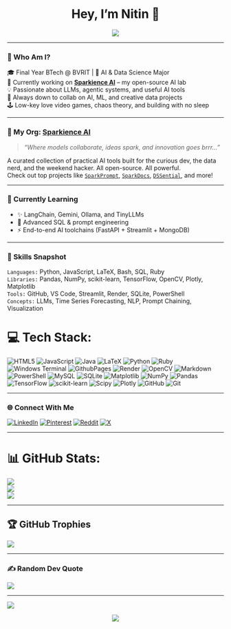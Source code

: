 <h1 align="center">Hey, I’m Nitin 👋</h1>
<p align="center">
  <img src="https://readme-typing-svg.demolab.com?font=Fira+Code&duration=3000&pause=1000&color=8A2BE2&center=true&vCenter=true&width=435&lines=AI+&+DS+Engineer+%7C+Open+Source+Builder;Building+AI+tools+at+Sparkience+AI.;Let%27s+build+dope+things+together!"/>
</p>

---

### 🚀 Who Am I?

🎓 Final Year BTech @ BVRIT | 🧠 AI & Data Science Major  
🔭 Currently working on [**Sparkience AI**](https://github.com/Sparkience-AI) – my open-source AI lab  
💡 Passionate about LLMs, agentic systems, and useful AI tools  
💬 Always down to collab on AI, ML, and creative data projects  
🕹️ Low-key love video games, chaos theory, and building with no sleep

---

### 🧪 My Org: [Sparkience AI](https://github.com/Sparkience-AI)

> _“Where models collaborate, ideas spark, and innovation goes brrr...”_

A curated collection of practical AI tools built for the curious dev, the data nerd, and the weekend hacker. All open-source. All powerful.  
Check out top projects like [`SparkPrompt`](https://github.com/Sparkience-AI/SparkPrompt), [`SparkDocs`](https://github.com/Sparkience-AI/SparkDocs), [`DSSential`](https://github.com/Sparkience-AI/DSSential-The-AI-Chief), and more!

---

### 🧠 Currently Learning

- ✨ LangChain, Gemini, Ollama, and TinyLLMs
- 🧩 Advanced SQL & prompt engineering
- ⚡ End-to-end AI toolchains (FastAPI + Streamlit + MongoDB)

---

### 💼 Skills Snapshot

`Languages:` Python, JavaScript, LaTeX, Bash, SQL, Ruby  
`Libraries:` Pandas, NumPy, scikit-learn, TensorFlow, OpenCV, Plotly, Matplotlib  
`Tools:` GitHub, VS Code, Streamlit, Render, SQLite, PowerShell  
`Concepts:` LLMs, Time Series Forecasting, NLP, Prompt Chaining, Visualization

# 💻 Tech Stack:
![HTML5](https://img.shields.io/badge/html5-%23E34F26.svg?style=for-the-badge&logo=html5&logoColor=white) ![JavaScript](https://img.shields.io/badge/javascript-%23323330.svg?style=for-the-badge&logo=javascript&logoColor=%23F7DF1E) ![Java](https://img.shields.io/badge/java-%23ED8B00.svg?style=for-the-badge&logo=openjdk&logoColor=white) ![LaTeX](https://img.shields.io/badge/latex-%23008080.svg?style=for-the-badge&logo=latex&logoColor=white) ![Python](https://img.shields.io/badge/python-3670A0?style=for-the-badge&logo=python&logoColor=ffdd54) ![Ruby](https://img.shields.io/badge/ruby-%23CC342D.svg?style=for-the-badge&logo=ruby&logoColor=white) ![Windows Terminal](https://img.shields.io/badge/Windows%20Terminal-%234D4D4D.svg?style=for-the-badge&logo=windows-terminal&logoColor=white) ![GithubPages](https://img.shields.io/badge/github%20pages-121013?style=for-the-badge&logo=github&logoColor=white) ![Render](https://img.shields.io/badge/Render-%46E3B7.svg?style=for-the-badge&logo=render&logoColor=white) ![OpenCV](https://img.shields.io/badge/opencv-%23white.svg?style=for-the-badge&logo=opencv&logoColor=white) ![Markdown](https://img.shields.io/badge/markdown-%23000000.svg?style=for-the-badge&logo=markdown&logoColor=white) ![PowerShell](https://img.shields.io/badge/PowerShell-%235391FE.svg?style=for-the-badge&logo=powershell&logoColor=white) ![MySQL](https://img.shields.io/badge/mysql-4479A1.svg?style=for-the-badge&logo=mysql&logoColor=white) ![SQLite](https://img.shields.io/badge/sqlite-%2307405e.svg?style=for-the-badge&logo=sqlite&logoColor=white) ![Matplotlib](https://img.shields.io/badge/Matplotlib-%23ffffff.svg?style=for-the-badge&logo=Matplotlib&logoColor=black) ![NumPy](https://img.shields.io/badge/numpy-%23013243.svg?style=for-the-badge&logo=numpy&logoColor=white) ![Pandas](https://img.shields.io/badge/pandas-%23150458.svg?style=for-the-badge&logo=pandas&logoColor=white) ![TensorFlow](https://img.shields.io/badge/TensorFlow-%23FF6F00.svg?style=for-the-badge&logo=TensorFlow&logoColor=white) ![scikit-learn](https://img.shields.io/badge/scikit--learn-%23F7931E.svg?style=for-the-badge&logo=scikit-learn&logoColor=white) ![Scipy](https://img.shields.io/badge/SciPy-%230C55A5.svg?style=for-the-badge&logo=scipy&logoColor=%white) ![Plotly](https://img.shields.io/badge/Plotly-%233F4F75.svg?style=for-the-badge&logo=plotly&logoColor=white) ![GitHub](https://img.shields.io/badge/github-%23121011.svg?style=for-the-badge&logo=github&logoColor=white) ![Git](https://img.shields.io/badge/git-%23F05033.svg?style=for-the-badge&logo=git&logoColor=white)

---

### 🌐 Connect With Me

[![LinkedIn](https://img.shields.io/badge/LinkedIn-%230077B5.svg?logo=linkedin&logoColor=white)](https://linkedin.com/in/nitin-sagar-boyeena) [![Pinterest](https://img.shields.io/badge/Pinterest-%23E60023.svg?logo=Pinterest&logoColor=white)](https://pinterest.com/Sparky_1201) [![Reddit](https://img.shields.io/badge/Reddit-%23FF4500.svg?logo=Reddit&logoColor=white)](https://reddit.com/user/Agent-FrozenCookie) [![X](https://img.shields.io/badge/X-black.svg?logo=X&logoColor=white)](https://x.com/nitinsagarb) 

---

# 📊 GitHub Stats:
![](https://github-readme-stats.vercel.app/api?username=nitin-sagar-b&theme=dark&hide_border=false&include_all_commits=true&count_private=true)<br/>
![](https://github-readme-streak-stats.herokuapp.com/?user=nitin-sagar-b&theme=dark&hide_border=false)<br/>
![](https://github-readme-stats.vercel.app/api/top-langs/?username=nitin-sagar-b&theme=dark&hide_border=false&include_all_commits=true&count_private=true&layout=compact)

---

## 🏆 GitHub Trophies
![](https://github-profile-trophy.vercel.app/?username=nitin-sagar-b&theme=radical&no-frame=false&no-bg=false&margin-w=4)

---

### ✍️ Random Dev Quote
![](https://quotes-github-readme.vercel.app/api?type=horizontal&theme=radical)

---

[![](https://visitcount.itsvg.in/api?id=nitin-sagar-b&icon=0&color=0)](https://visitcount.itsvg.in)

<p align="center">
  <img src="https://capsule-render.vercel.app/api?type=waving&color=gradient&height=120&section=footer&text=Thanks+for+visiting!&fontSize=18&fontAlignY=40"/>
</p>
